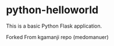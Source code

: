 # python-helloworld

This is a basic Python Flask application.

Forked From kgamanji repo (medomanuer)


